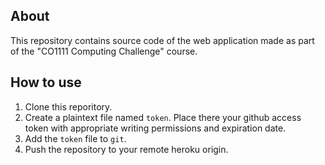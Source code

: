 ## About

This repository contains source code of the web application made as part of the "CO1111 Computing Challenge" course.

## How to use

1) Clone this reporitory.
1) Create a plaintext file named `token`. Place there your github access token with appropriate writing permissions and expiration date.
3) Add the `token` file to `git`.
4) Push the repository to your remote heroku origin.